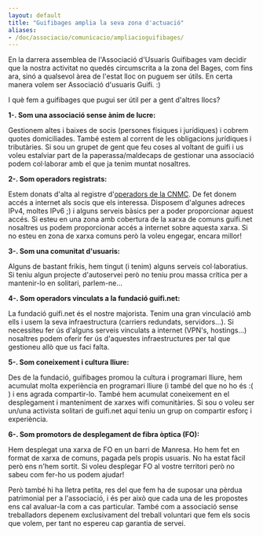 ```yaml
---
layout: default
title: "Guifibages amplia la seva zona d'actuació"
aliases:
- /doc/associacio/comunicacio/ampliacioguifibages/
---
```


En la darrera assemblea de l'Associació d'Usuaris Guifibages vam decidir que la nostra activitat no quedés circumscrita a la zona del Bages, com fins ara, sinó a qualsevol àrea de l'estat lloc on puguem ser útils. En certa manera volem ser Associació d'usuaris Guifi. :)

I què fem a guifibages que pugui ser útil per a gent d'altres llocs?

**1-. Som una associació sense ànim de lucre:**

Gestionem altes i baixes de socis (persones físiques i jurídiques) i cobrem quotes domiciliades. També estem al corrent de les obligacions jurídiques i tributàries. Si sou un grupet de gent que feu coses al voltant de guifi i us voleu estalviar part de la paperassa/maldecaps de gestionar una associació podem col·laborar amb el que ja tenim muntat nosaltres.

**2-. Som operadors registrats:**

Estem donats d'alta al registre d'[operadors de la CNMC](https://numeracionyoperadores.cnmc.es/operadores/G-65589004?p=operadores). De fet donem accés a internet als socis que els interessa. Disposem d'algunes adreces IPv4, moltes IPv6 ;) i alguns serveis bàsics per a poder proporcionar aquest accés. Si esteu en una zona amb cobertura de la xarxa de comuns guifi.net nosaltres us podem proporcionar accés a internet sobre aquesta xarxa. Si no esteu en zona de xarxa comuns però la voleu engegar, encara millor!

**3-. Som una comunitat d'usuaris:**

Alguns de bastant frikis, hem tingut (i tenim) alguns serveis col·laboratius. Si teniu algun projecte d'autoservei però no teniu prou massa crítica per a mantenir-lo en solitari, parlem-ne...

**4-. Som operadors vinculats a la fundació guifi.net:**

La fundació guifi.net és el nostre majorista. Tenim una gran vinculació amb ells i usem la seva infraestructura (carriers redundats, servidors...). Si necessiteu fer ús d'alguns serveis vinculats a internet (VPN's, hostings...) nosaltres podem oferir fer ús d'aquestes infraestructures per tal que gestioneu allò que us faci falta.

**5-. Som coneixement i cultura lliure:**

Des de la fundació, guifibages promou la cultura i programari lliure, hem acumulat molta experiència en programari lliure (i també del que no ho és :( ) i ens agrada compartir-lo. També hem acumulat coneixement en el desplegament i manteniment de xarxes wifi comunitàries. Si sou o voleu ser un/una activista solitari de guifi.net aquí teniu un grup on compartir esforç i experiència.

**6-. Som promotors de desplegament de fibra òptica (FO):**

Hem desplegat una xarxa de FO en un barri de Manresa. Ho hem fet en format de xarxa de comuns, pagada pels propis usuaris. No ha estat fàcil però ens n'hem sortit. Si voleu desplegar FO al vostre territori però no sabeu com fer-ho us podem ajudar!

Però també hi ha lletra petita, res del que fem ha de suposar una pèrdua patrimonial per a l'associació, i és per això que cada una de les propostes ens cal avaluar-la com a cas particular. També com a associació sense treballadors depenem exclusivament del treball voluntari que fem els socis que volem, per tant no espereu cap garantia de servei.
